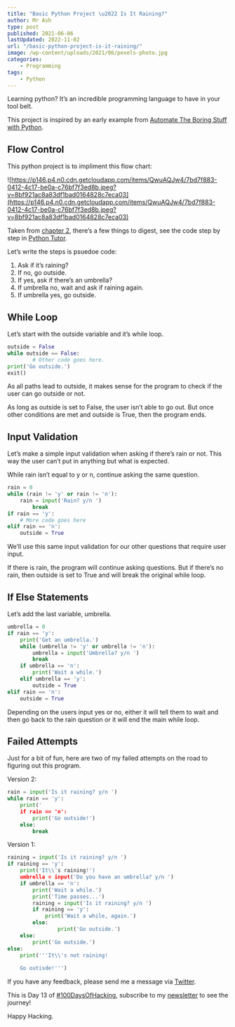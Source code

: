 ```yaml
---
title: "Basic Python Project \u2022 Is It Raining?"
author: Mr Ash
type: post
published: 2021-06-06
lastUpdated: 2022-11-02
url: "/basic-python-project-is-it-raining/"
image: /wp-content/uploads/2021/06/pexels-photo.jpg
categories: 
    - Programming
tags:
    - Python
---
```


<!-- <iframe frameborder="0" loading="lazy" scrolling="no" src="https://anchor.fm/mrashleyball/embed/episodes/Basic-Python-Project--Is-It-Raining-e16j8nq" width="100%"></iframe> -->

Learning python? It’s an incredible programming language to have in your tool belt.

This project is inspired by an early example from [Automate The Boring Stuff with Python](https://automatetheboringstuff.com/2e/).

## Flow Control

This python project is to impliment this flow chart:

![https://p146.p4.n0.cdn.getcloudapp.com/items/QwuAQJw4/7bd7f883-0412-4c17-be0a-c76bf7f3ed8b.jpeg?v=8bf921ac8a83df1bad0164828c7eca03](https://p146.p4.n0.cdn.getcloudapp.com/items/QwuAQJw4/7bd7f883-0412-4c17-be0a-c76bf7f3ed8b.jpeg?v=8bf921ac8a83df1bad0164828c7eca03)

Taken from [chapter 2](https://automatetheboringstuff.com/2e/chapter2/), there’s a few things to digest, see the code step by step in [Python Tutor](http://pythontutor.com/visualize.html#code=outside%20%3D%20False%0Arain%20%3D%200%0Aumbrella%20%3D%200%0Awhile%20outside%20%3D%3D%20False%3A%0A%20%20%20%20while%20%28rain%20!%3D%20'y'%20or%20rain%20!%3D%20'n'%29%3A%0A%20%20%20%20%20%20%20%20rain%20%3D%20input%28'Rain%3F%20y/n%20'%29%0A%20%20%20%20%20%20%20%20break%0A%20%20%20%20if%20rain%20%3D%3D%20'y'%3A%0A%20%20%20%20%20%20%20%20print%28'Get%20an%20umbrella.'%29%0A%20%20%20%20%20%20%20%20while%20%28umbrella%20!%3D%20'y'%20or%20umbrella%20!%3D%20'n'%29%3A%0A%20%20%20%20%20%20%20%20%20%20%20%20umbrella%20%3D%20input%28'Umbrella%3F%20y/n%20'%29%0A%20%20%20%20%20%20%20%20%20%20%20%20break%0A%20%20%20%20%20%20%20%20if%20umbrella%20%3D%3D%20'n'%3A%0A%20%20%20%20%20%20%20%20%20%20%20%20print%28'Wait%20a%20while.'%29%0A%20%20%20%20%20%20%20%20elif%20umbrella%20%3D%3D%20'y'%3A%0A%20%20%20%20%20%20%20%20%20%20%20%20outside%20%3D%20True%0A%20%20%20%20elif%20rain%20%3D%3D%20'n'%3A%0A%20%20%20%20%20%20%20%20outside%20%3D%20True%20%0Aprint%28'Go%20outside.'%29%0Aexit%28%29&cumulative=false&curInstr=0&heapPrimitives=nevernest&mode=display&origin=opt-frontend.js&py=3&rawInputLstJSON=%5B%5D&textReferences=false).

Let’s write the steps is psuedoe code:

1. Ask if it’s raining?
2. If no, go outside.
3. If yes, ask if there’s an umbrella?
4. If umbrella no, wait and ask if raining again.
5. If umbrella yes, go outside.

## While Loop

Let’s start with the outside variable and it’s while loop.

```python
outside = False
while outside == False:
		# Other code goes here.
print('Go outside.')
exit()
```

As all paths lead to outside, it makes sense for the program to check if the user can go outside or not.

As long as outside is set to False, the user isn’t able to go out. But once other conditions are met and outside is True, then the program ends.

## Input Validation

Let’s make a simple input validation when asking if there’s rain or not. This way the user can’t put in anything but what is expected.

While rain isn’t equal to y or n, continue asking the same question.

```python
rain = 0
while (rain != 'y' or rain != 'n'):
	rain = input('Rain? y/n ')
        break
if rain == 'y':
	# More code goes here
elif rain == 'n':
	outside = True
```

We’ll use this same input validation for our other questions that require user input.

If there is rain, the program will continue asking questions. But if there’s no rain, then outside is set to True and will break the original while loop.

## If Else Statements

Let’s add the last variable, umbrella.

```python
umbrella = 0
if rain == 'y':
    print('Get an umbrella.')
    while (umbrella != 'y' or umbrella != 'n'):
        umbrella = input('Umbrella? y/n ')
        break
    if umbrella == 'n':
        print('Wait a while.')
    elif umbrella == 'y':
        outside = True
elif rain == 'n':
    outside = True 
```

Depending on the users input yes or no, either it will tell them to wait and then go back to the rain question or it will end the main while loop.

## Failed Attempts

Just for a bit of fun, here are two of my failed attempts on the road to figuring out this program.

Version 2:

```python
rain = input('Is it raining? y/n ')
while rain == 'y':
    print('
    if rain == 'n':
        print('Go outside!')
    else:
        break
```

Version 1:

```python
raining = input('Is it raining? y/n ')
if raining == 'y':
    print('It\\'s raining!')
    umbrella = input('Do you have an umbrella? y/n ')
    if umbrella == 'n':
        print('Wait a while.')
        print('Time passes...')
        raining = input('Is it raining? y/n ')
        if raining == 'y':
            print('Wait a while, again.')
        else:
                print('Go outside.')
    else:
        print('Go outside.')
else:
    print('''It\\'s not raining!
    
    Go outisde!''')
```

If you have any feedback, please send me a message via [Twitter](https://twitter.com/mrashleyball).

This is Day 13 of [\#100DaysOfHacking](https://mrash.co/100daysofhacking/), subscribe to my [newsletter](https://go.mrash.co/newsletter) to see the journey!

Happy Hacking.